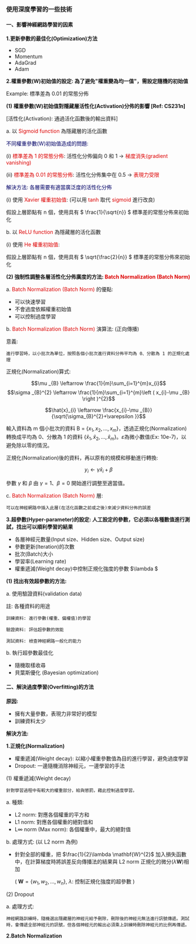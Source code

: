 ### 使用深度學習的一些技術
#### 一、影響神經網路學習的因素
**1.更新參數的最佳化(Optimization)方法**
 - SGD
 - Momentum
 - AdaGrad
 - Adam

**2.權重參數(W)初始值的設定: 為了避免"權重變為均一值"，需設定隨機的初始值**
 
Example: 標準差為 0.01 的常態分佈

**(1) 權重參數(W)初始值對隱藏層活性化(Activation)分佈的影響 [Ref: CS231n]**

[活性化(Activation): 通過活化函數後的輸出資料]
 
a. 以 <font color="#dd0000">Sigmoid function</font> 為隱藏層的活化函數

<font color="#000066">不同權重參數(W)初始值造成的問題:</font><br /> 

(i) <font color="#dd0000">標準差為 1 的常態分佈</font>: 活性化分佈偏向 0 和 1 -> <font color="#dd0000">梯度消失(gradient vanishing)</font><br /> 

(ii) <font color="#dd0000">標準差為 0.01 的常態分佈</font>: 活性化分佈集中在 0.5 -> <font color="#dd0000">表現力受限</font><br /> 

<font color="#000066">解決方法: 各層需要有適當廣泛度的活性化分佈</font><br /> 

(i) 使用 <font color="#dd0000">Xavier 權重初始值</font>: (可以用 <font color="#dd0000">tanh</font> 取代 <font color="#dd0000">sigmoid</font> 進行改良)

假設上層節點有 n 個，使用具有 $ \frac{1}{\sqrt{n}} $ 標準差的常態分佈來初始化
    
b. 以 <font color="#dd0000">ReLU function</font> 為隱藏層的活化函數

(i) 使用 <font color="#dd0000">He 權重初始值</font>:

假設上層節點有 n 個，使用具有 $ \sqrt{\frac{2}{n}} $ 標準差的常態分佈來初始化

**(2) 強制性調整各層活性化分佈廣度的方法: <font color="#dd0000">Batch Normalization (Batch Norm)</font>**

a. <font color="#dd0000">Batch Normalization (Batch Norm) </font>的優點:
 - 可以快速學習
 - 不會過度依賴權重初始值
 - 可以控制過度學習

b. <font color="#dd0000">Batch Normalization (Batch Norm) </font>演算法: (正向傳播)

意義: 
 
    進行學習時，以小批次為單位，按照各個小批次進行資料分佈平均為 0、分散為 1 的正規化處理

正規化(Normalization)算式:

$$\mu _{B} \leftarrow \frac{1}{m}\sum_{i=1}^{m}x_{i}$$
$$\sigma  _{B}^{2} \leftarrow \frac{1}{m}\sum_{i=1}^{m}\left ( x_{i}-\mu _{B} \right )^{2}$$

$$\hat{x}_{i} \leftarrow \frac{x_{i}-\mu _{B}}{\sqrt{\sigma_{B}^{2}+\varepsilon }}$$

輸入資料為 m 個小批次的資料 B = {$x_{1}, x_{2}, ..., x_{m}$}，透過正規化(Normalization)轉換成平均為 0、分散為 1 的資料 {$\hat{x}_{1}, \hat{x}_{2}, ..., \hat{x}_{m}$}。$\varepsilon$為微小數值(Ex: 10e-7)，以避免除以零的情況。

正規化(Normalization)後的資料，再以原有的規模和移動進行轉換:

$$ y_{i}\leftarrow \gamma \hat{x}_{i}+\beta $$

參數 $\gamma$ 和 $\beta$ 由 $\gamma=1、\beta=0$ 開始進行調整至適當值。

c. <font color="#dd0000">Batch Normalization (Batch Norm) </font>層:

    可以在神經網路中插入此層(在活化函數之前或之後)來減少資料分佈的誤差

**3.超參數(Hyper-parameter)的設定: 人工設定的參數，它必須以各種數值進行測試，找出可以順利學習的結果**
 - 各層神經元數量(Input size、Hidden size、Output size)
 - 參數更新(Iteration)的次數
 - 批次(Batch)大小
 - 學習率(Learning rate)
 - 權重遞減(Weight decay)中控制正規化強度的參數 $\lambda $

**(1) 找出有效超參數的方法:**

a. 使用驗證資料(validation data)
 
註: 各種資料的用途
 
    訓練資料: 進行參數(權重、偏權值)的學習 

    驗證資料: 評估超參數的效能

    測試資料: 檢查神經網路一般化的能力

b. 執行超參數最佳化
 - 隨機取樣收尋 
 - 貝葉斯優化 (Bayesian optimization)

#### 二、解決過度學習(Overfitting)的方法
**原因:** 
  - 擁有大量參數，表現力非常好的模型
  - 訓練資料太少

**解決方法:**

**1.正規化(Normalization)**
   - 權重遞減(Weight decay): 以縮小權重參數值為目的進行學習，避免過度學習
   - Dropout: 一邊隨機消除神經元，一邊學習的手法
   
(1) 權重遞減(Weight decay)

    針對學習過程中有較大的權重部分，給與懲罰，藉此控制過度學習。

a. 種類:
- L2 norm: 對應各個權重的平方和
- L1 norm: 對應各個權重的絕對值和
- L$\infty$ norm (Max norm): 各個權重中，最大的絕對值

b. 處理方式: (以 L2 norm 為例)

- 針對全部的權重，把 $\frac{1}{2}\lambda \mathbf{W}^{2}$ 加入損失函數中，在計算梯度時將誤差反向傳播法的結果與 L2 norm 正規化的微分($\lambda\mathbf{W}$)相加

     ( $\mathbf{W}=\left \{w_{1}, w_{2}, ...,w_{n}\right \}$, $\lambda$: 控制正規化強度的超參數 )

(2) Dropout

a. 處理方式:

    神經網路訓練時，隨機選出隱藏層的神經元給予刪除，刪除後的神經元無法進行訊號傳遞。測試時，會傳遞全部神經元的訊號，但各個神經元的輸出必須乘上訓練時刪除神經元的比例再傳遞。

**2.Batch Normalization**
